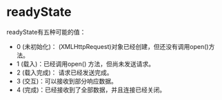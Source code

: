 # readyState

readyState有五种可能的值：
* 0 (未初始化)： (XMLHttpRequest)对象已经创建，但还没有调用open()方法。
* 1 (载入)：已经调用open() 方法，但尚未发送请求。
* 2 (载入完成)： 请求已经发送完成。
* 3 (交互)：可以接收到部分响应数据。
* 4 (完成)：已经接收到了全部数据，并且连接已经关闭。